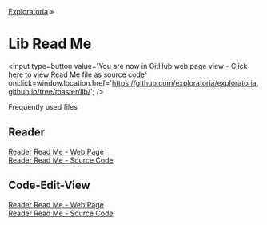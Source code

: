 [Exploratoria]( http://exploratoria.github.io ) &raquo;

Lib Read Me
===

<span style=display:none; >[You are now in GitHub source code view - click here to view Read Me file as a web page]( http://exploratoria.github.io/lib/index.html "View file as a web page." ) </span>
<input type=button value='You are now in GitHub web page view - Click here to view Read Me file as source code' onclick=window.location.href='https://github.com/exploratoria/exploratoria.github.io/tree/master/lib/'; />

Frequently used files


## Reader

[Reader Read Me - Web Page]( http://exploratoria.github.io/lib/reader/index.html )  
[Reader Read Me - Source Code]( https://github.com/exploratoria/exploratoria.github.io/tree/master/lib/reader/ )

## Code-Edit-View

[Reader Read Me - Web Page]( http://exploratoria.github.io/lib/code-edit-view/index.html )  
[Reader Read Me - Source Code]( https://github.com/exploratoria/exploratoria.github.io/tree/master/lib/code-edit-view/ )
